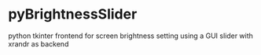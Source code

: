 # pyBrightnessSlider
python tkinter frontend for screen brightness setting using a GUI slider with xrandr as backend
